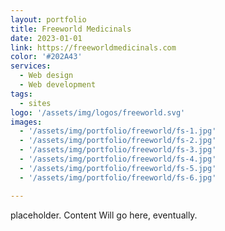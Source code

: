 ```yaml
---
layout: portfolio
title: Freeworld Medicinals
date: 2023-01-01
link: https://freeworldmedicinals.com
color: '#202A43'
services:
  - Web design
  - Web development
tags: 
  - sites 
logo: '/assets/img/logos/freeworld.svg'
images:
  - '/assets/img/portfolio/freeworld/fs-1.jpg'
  - '/assets/img/portfolio/freeworld/fs-2.jpg'
  - '/assets/img/portfolio/freeworld/fs-3.jpg'
  - '/assets/img/portfolio/freeworld/fs-4.jpg'
  - '/assets/img/portfolio/freeworld/fs-5.jpg'
  - '/assets/img/portfolio/freeworld/fs-6.jpg'

---
```


placeholder. Content Will go here, eventually.